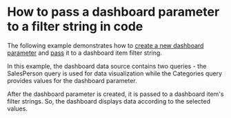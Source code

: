 # How to pass a dashboard parameter to a filter string in code


<p>The following example demonstrates how to <a href="http://documentation.devexpress.com/#Dashboard/CustomDocument16169">create a new dashboard parameter</a> and <a href="http://documentation.devexpress.com/#Dashboard/CustomDocument16170">pass</a> it to a dashboard item filter string.</p>
<p>In this example, the dashboard data source contains two queries - the SalesPerson query is used for data visualization while the Categories query provides values for the dashboard parameter.</p>
<p>After the dashboard parameter is created, it is passed to a dashboard item's filter strings. So, the dashboard displays data according to the selected values.</p>

<br/>


